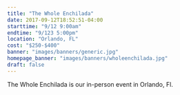 ```yaml
---
title: "The Whole Enchilada"
date: 2017-09-12T18:52:51-04:00
starttime: "9/12 9:00am"
endtime: "9/123 5:00pm"
location: "Orlando, FL"
cost: "$250-$400"
banner: "images/banners/generic.jpg"
homepage_banner: "images/banners/wholeenchilada.jpg"
draft: false
---
```


The Whole Enchilada is our in-person event in Orlando, Fl.